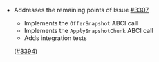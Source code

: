  - Addresses the remaining points of Issue [\#3307](https://github.com/anoma/namada/issues/3307)

   - Implements the `OfferSnapshot` ABCI call
   - Implements the `ApplySnapshotChunk` ABCI call
   - Adds integration tests
    
   ([\#3394](https://github.com/anoma/namada/pull/3394))